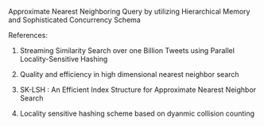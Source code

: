Approximate Nearest Neighboring Query by utilizing Hierarchical Memory and Sophisticated Concurrency Schema 


References:

1. Streaming Similarity Search over one Billion Tweets using Parallel Locality-Sensitive Hashing

2. Quality and efficiency in high dimensional nearest neighbor search

3. SK-LSH : An Efficient Index Structure for Approximate Nearest Neighbor Search

4. Locality sensitive hashing scheme based on dyanmic collision counting
